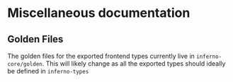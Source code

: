 # Miscellaneous documentation

## Golden Files

The golden files for the exported frontend types currently live in `inferno-core/golden`. This will likely change as all the exported types should ideally be defined in `inferno-types`
